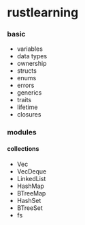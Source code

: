 # rustlearning

### basic

- variables
- data types
- ownership
- structs
- enums
- errors
- generics
- traits
- lifetime
- closures

### modules

#### collections
- Vec
- VecDeque
- LinkedList
- HashMap
- BTreeMap
- HashSet
- BTreeSet
- fs

